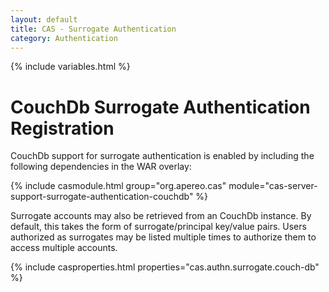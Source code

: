 ```yaml
---
layout: default
title: CAS - Surrogate Authentication
category: Authentication
---
```

{% include variables.html %}


# CouchDb Surrogate Authentication Registration

CouchDb support for surrogate authentication is enabled by including the following dependencies in the WAR overlay:

{% include casmodule.html group="org.apereo.cas" module="cas-server-support-surrogate-authentication-couchdb" %}

Surrogate accounts may also be retrieved from an CouchDb instance. By default, this takes 
the form of surrogate/principal key/value pairs. Users authorized as surrogates may be 
listed multiple times to authorize them to access multiple accounts.

{% include casproperties.html properties="cas.authn.surrogate.couch-db" %}
